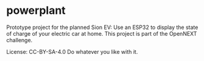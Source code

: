 # powerplant
Prototype project for the planned Sion EV: Use an ESP32 to display the state of charge of your electric car at home. This project is part of the OpenNEXT challenge.

License: CC-BY-SA-4.0
Do whatever you like with it.
